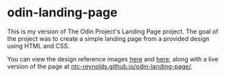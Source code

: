 # odin-landing-page

This is my version of The Odin Project's Landing Page project. The goal of the project was to create a simple landing page from a provided design using HTML and CSS.

You can view the design reference images [here](https://cdn.statically.io/gh/TheOdinProject/curriculum/81a5d553f4073e593d23a6ab00d50eef8620796d/foundations/html_css/project/imgs/01.png) and [here](https://cdn.statically.io/gh/TheOdinProject/curriculum/81a5d553f4073e593d23a6ab00d50eef8620796d/foundations/html_css/project/imgs/02.png), along with a live version of the page at [ntc-reynolds.github.io/odin-landing-page/](https://ntc-reynolds.github.io/odin-landing-page/).